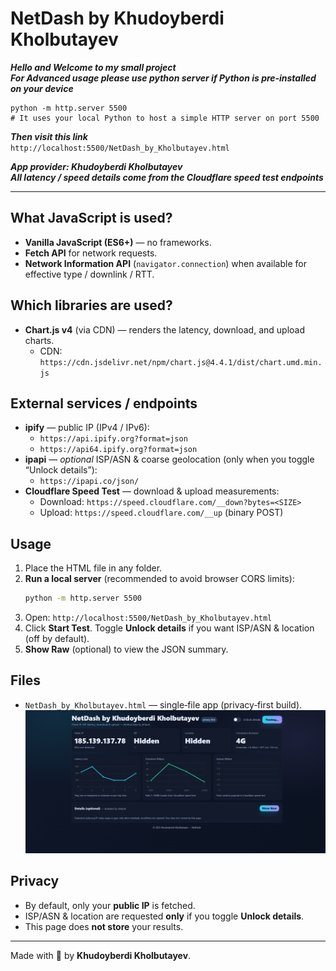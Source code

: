 # NetDash by Khudoyberdi Kholbutayev

***Hello and Welcome to my small project***  
***For Advanced usage please use python server if Python is pre‑installed on your device***

```
python -m http.server 5500
# It uses your local Python to host a simple HTTP server on port 5500
```

***Then visit this link***  
`http://localhost:5500/NetDash_by_Kholbutayev.html`

***App provider: Khudoyberdi Kholbutayev***  
***All latency / speed details come from the Cloudflare speed test endpoints***

---

## What JavaScript is used?
- **Vanilla JavaScript (ES6+)** — no frameworks.
- **Fetch API** for network requests.
- **Network Information API** (`navigator.connection`) when available for effective type / downlink / RTT.

## Which libraries are used?
- **Chart.js v4** (via CDN) — renders the latency, download, and upload charts.
  - CDN: `https://cdn.jsdelivr.net/npm/chart.js@4.4.1/dist/chart.umd.min.js`

## External services / endpoints
- **ipify** — public IP (IPv4 / IPv6):
  - `https://api.ipify.org?format=json`
  - `https://api64.ipify.org?format=json`
- **ipapi** — *optional* ISP/ASN & coarse geolocation (only when you toggle “Unlock details”):
  - `https://ipapi.co/json/`
- **Cloudflare Speed Test** — download & upload measurements:
  - Download: `https://speed.cloudflare.com/__down?bytes=<SIZE>`
  - Upload: `https://speed.cloudflare.com/__up` (binary POST)

## Usage
1. Place the HTML file in any folder.
2. **Run a local server** (recommended to avoid browser CORS limits):
   ```bash
   python -m http.server 5500
   ```
3. Open: `http://localhost:5500/NetDash_by_Kholbutayev.html`
4. Click **Start Test**. Toggle **Unlock details** if you want ISP/ASN & location (off by default).
5. **Show Raw** (optional) to view the JSON summary.

## Files
- `NetDash_by_Kholbutayev.html` — single‑file app (privacy‑first build).
![NetDash Screenshot](images/file.png)

## Privacy
- By default, only your **public IP** is fetched.
- ISP/ASN & location are requested **only** if you toggle **Unlock details**.
- This page does **not store** your results.

---

Made with 💙 by **Khudoyberdi Kholbutayev**.
